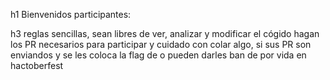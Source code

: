 h1 Bienvenidos participantes:

h3 reglas sencillas, sean libres de ver, analizar y modificar el cógido hagan los PR necesarios para participar y cuidado con colar algo, si sus PR son enviandos y se les coloca la flag de <spam> o <invalid> pueden darles ban de por vida en hactoberfest
